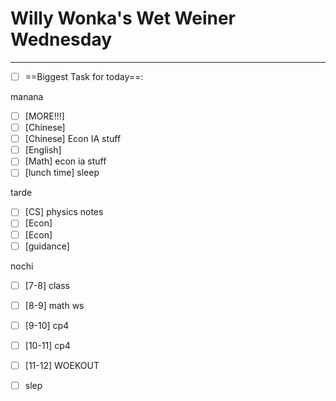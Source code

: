 # Willy Wonka's Wet Weiner Wednesday
---
- [ ] ==Biggest Task for today==: 

manana
- [ ] [MORE!!!] 
- [ ] [Chinese] 
- [ ] [Chinese] Econ IA stuff
- [ ] [English] 
- [ ] [Math] econ ia stuff
- [ ] [lunch time] sleep

tarde
- [ ] [CS] physics notes
- [ ] [Econ] 
- [ ] [Econ] 
- [ ] [guidance] 

nochi
- [ ] [7-8] class
- [ ] [8-9] math ws
- [ ] [9-10] cp4
- [ ] [10-11] cp4
- [ ] [11-12] WOEKOUT
- [ ] slep


